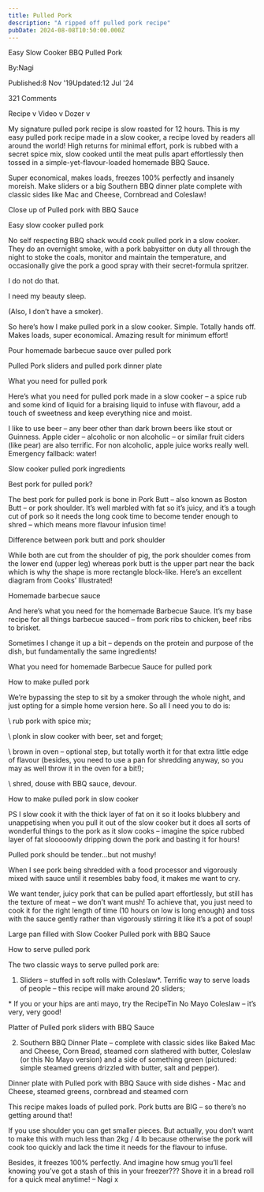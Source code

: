 ```yaml
---
title: Pulled Pork
description: "A ripped off pulled pork recipe"
pubDate: 2024-08-08T10:50:00.000Z
---
```


Easy Slow Cooker BBQ Pulled Pork

By:Nagi

Published:8 Nov '19Updated:12 Jul '24

321 Comments

Recipe v Video v Dozer v

My signature pulled pork recipe is slow roasted for 12 hours. This is my easy pulled pork recipe made in a slow cooker, a recipe loved by readers all around the world! High returns for minimal effort, pork is rubbed with a secret spice mix, slow cooked until the meat pulls apart effortlessly then tossed in a simple-yet-flavour-loaded homemade BBQ Sauce.

Super economical, makes loads, freezes 100% perfectly and insanely moreish. Make sliders or a big Southern BBQ dinner plate complete with classic sides like Mac and Cheese, Cornbread and Coleslaw!

Close up of Pulled pork with BBQ Sauce

Easy slow cooker pulled pork

No self respecting BBQ shack would cook pulled pork in a slow cooker. They do an overnight smoke, with a pork babysitter on duty all through the night to stoke the coals, monitor and maintain the temperature, and occasionally give the pork a good spray with their secret-formula spritzer.

I do not do that.

I need my beauty sleep.

(Also, I don’t have a smoker).

So here’s how I make pulled pork in a slow cooker. Simple. Totally hands off. Makes loads, super economical. Amazing result for minimum effort!

Pour homemade barbecue sauce over pulled pork

Pulled Pork sliders and pulled pork dinner plate

What you need for pulled pork

Here’s what you need for pulled pork made in a slow cooker – a spice rub and some kind of liquid for a braising liquid to infuse with flavour, add a touch of sweetness and keep everything nice and moist.

I like to use beer – any beer other than dark brown beers like stout or Guinness. Apple cider – alcoholic or non alcoholic – or similar fruit ciders (like pear) are also terrific. For non alcoholic, apple juice works really well. Emergency fallback: water!

Slow cooker pulled pork ingredients

Best pork for pulled pork?

The best pork for pulled pork is bone in Pork Butt – also known as Boston Butt – or pork shoulder. It’s well marbled with fat so it’s juicy, and it’s a tough cut of pork so it needs the long cook time to become tender enough to shred – which means more flavour infusion time!

Difference between pork butt and pork shoulder

While both are cut from the shoulder of pig, the pork shoulder comes from the lower end (upper leg) whereas pork butt is the upper part near the back which is why the shape is more rectangle block-like. Here’s an excellent diagram from Cooks’ Illustrated!

Homemade barbecue sauce

And here’s what you need for the homemade Barbecue Sauce. It’s my base recipe for all things barbecue sauced – from pork ribs to chicken, beef ribs to brisket.

Sometimes I change it up a bit – depends on the protein and purpose of the dish, but fundamentally the same ingredients!

What you need for homemade Barbecue Sauce for pulled pork

How to make pulled pork

We’re bypassing the step to sit by a smoker through the whole night, and just opting for a simple home version here. So all I need you to do is:

\ rub pork with spice mix;

\ plonk in slow cooker with beer, set and forget;

\ brown in oven – optional step, but totally worth it for that extra little edge of flavour (besides, you need to use a pan for shredding anyway, so you may as well throw it in the oven for a bit!);

\ shred, douse with BBQ sauce, devour.

How to make pulled pork in slow cooker

PS I slow cook it with the thick layer of fat on it so it looks blubbery and unappetising when you pull it out of the slow cooker but it does all sorts of wonderful things to the pork as it slow cooks – imagine the spice rubbed layer of fat slooooowly dripping down the pork and basting it for hours!

Pulled pork should be tender…but not mushy!

When I see pork being shredded with a food processor and vigorously mixed with sauce until it resembles baby food, it makes me want to cry.

We want tender, juicy pork that can be pulled apart effortlessly, but still has the texture of meat – we don’t want mush! To achieve that, you just need to cook it for the right length of time (10 hours on low is long enough) and toss with the sauce gently rather than vigorously stirring it like it’s a pot of soup!

Large pan filled with Slow Cooker Pulled pork with BBQ Sauce

How to serve pulled pork

The two classic ways to serve pulled pork are:

1. Sliders – stuffed in soft rolls with Coleslaw\*. Terrific way to serve loads of people – this recipe will make around 20 sliders;

\* If you or your hips are anti mayo, try the RecipeTin No Mayo Coleslaw – it’s very, very good!

Platter of Pulled pork sliders with BBQ Sauce

2. Southern BBQ Dinner Plate – complete with classic sides like Baked Mac and Cheese, Corn Bread, steamed corn slathered with butter, Coleslaw (or this No Mayo version) and a side of something green (pictured: simple steamed greens drizzled with butter, salt and pepper).

Dinner plate with Pulled pork with BBQ Sauce with side dishes - Mac and Cheese, steamed greens, cornbread and steamed corn

This recipe makes loads of pulled pork. Pork butts are BIG – so there’s no getting around that!

If you use shoulder you can get smaller pieces. But actually, you don’t want to make this with much less than 2kg / 4 lb because otherwise the pork will cook too quickly and lack the time it needs for the flavour to infuse.

Besides, it freezes 100% perfectly. And imagine how smug you’ll feel knowing you’ve got a stash of this in your freezer??? Shove it in a bread roll for a quick meal anytime! – Nagi x
